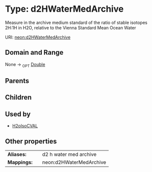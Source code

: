 
# Type: d2HWaterMedArchive


Measure in the archive medium standard of the ratio of stable isotopes 2H:1H in H2O, relative to the Vienna Standard Mean Ocean Water

URI: [neon:d2HWaterMedArchive](https://data.neonscience.org/d2HWaterMedArchive)


## Domain and Range

None ->  <sub>OPT</sub> [Double](types/Double.md)

## Parents


## Children


## Used by

 * [H2oIsoCVAL](H2oIsoCVAL.md)

## Other properties

|  |  |  |
| --- | --- | --- |
| **Aliases:** | | d2 h water med archive |
| **Mappings:** | | neon:d2HWaterMedArchive |


